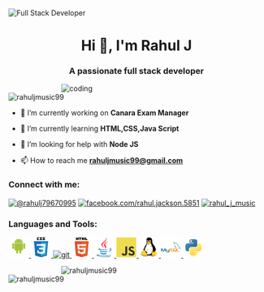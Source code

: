 <img alt="Full Stack Developer" src="https://media0.giphy.com/media/WOqcUlAxqzQM0jN96o/giphy.gif" width=850 align="center" />
<h1 align="center">Hi 👋, I'm Rahul J</h1>
<h3 align="center">A passionate full stack developer</h3>

<img alt="coding" src="https://cdn.dribbble.com/users/1162077/screenshots/3848914/programmer.gif" align="right" width="400"/>

<p align="left"> <img src="https://komarev.com/ghpvc/?username=rahuljmusic99&label=Profile%20views&color=0e75b6&style=flat" alt="rahuljmusic99" /> </p>

- 🔭 I’m currently working on **Canara Exam Manager**

- 🌱 I’m currently learning **HTML,CSS,Java Script**

- 🤝 I’m looking for help with **Node JS**

- 📫 How to reach me **rahuljmusic99@gmail.com**

<h3 align="left">Connect with me:</h3>
<p align="left">
<a href="https://twitter.com/@rahulj79670995" target="blank"><img align="center" src="https://raw.githubusercontent.com/rahuldkjain/github-profile-readme-generator/master/src/images/icons/Social/twitter.svg" alt="@rahulj79670995" height="30" width="40" /></a>
<a href="https://fb.com/facebook.com/rahul.jackson.5851" target="blank"><img align="center" src="https://raw.githubusercontent.com/rahuldkjain/github-profile-readme-generator/master/src/images/icons/Social/facebook.svg" alt="facebook.com/rahul.jackson.5851" height="30" width="40" /></a>
<a href="https://instagram.com/rahul_j_music" target="blank"><img align="center" src="https://raw.githubusercontent.com/rahuldkjain/github-profile-readme-generator/master/src/images/icons/Social/instagram.svg" alt="rahul_j_music" height="30" width="40" /></a>
</p>

<h3 align="left">Languages and Tools:</h3>
<p align="left"> <a href="https://developer.android.com" target="_blank" rel="noreferrer"> <img src="https://raw.githubusercontent.com/devicons/devicon/master/icons/android/android-original-wordmark.svg" alt="android" width="40" height="40"/> </a> <a href="https://www.w3schools.com/css/" target="_blank" rel="noreferrer"> <img src="https://raw.githubusercontent.com/devicons/devicon/master/icons/css3/css3-original-wordmark.svg" alt="css3" width="40" height="40"/> </a> <a href="https://git-scm.com/" target="_blank" rel="noreferrer"> <img src="https://www.vectorlogo.zone/logos/git-scm/git-scm-icon.svg" alt="git" width="40" height="40"/> </a> <a href="https://www.w3.org/html/" target="_blank" rel="noreferrer"> <img src="https://raw.githubusercontent.com/devicons/devicon/master/icons/html5/html5-original-wordmark.svg" alt="html5" width="40" height="40"/> </a> <a href="https://www.java.com" target="_blank" rel="noreferrer"> <img src="https://raw.githubusercontent.com/devicons/devicon/master/icons/java/java-original.svg" alt="java" width="40" height="40"/> </a> <a href="https://developer.mozilla.org/en-US/docs/Web/JavaScript" target="_blank" rel="noreferrer"> <img src="https://raw.githubusercontent.com/devicons/devicon/master/icons/javascript/javascript-original.svg" alt="javascript" width="40" height="40"/> </a> <a href="https://www.linux.org/" target="_blank" rel="noreferrer"> <img src="https://raw.githubusercontent.com/devicons/devicon/master/icons/linux/linux-original.svg" alt="linux" width="40" height="40"/> </a> <a href="https://www.mysql.com/" target="_blank" rel="noreferrer"> <img src="https://raw.githubusercontent.com/devicons/devicon/master/icons/mysql/mysql-original-wordmark.svg" alt="mysql" width="40" height="40"/> </a> <a href="https://www.python.org" target="_blank" rel="noreferrer"> <img src="https://raw.githubusercontent.com/devicons/devicon/master/icons/python/python-original.svg" alt="python" width="40" height="40"/> </a> </p>

<p><img align="right" src="https://github-readme-stats.vercel.app/api?username=rahuljmusic99&show_icons=true&locale=en" alt="rahuljmusic99" width="400" /></p>

<p><img align="left" src="https://github-readme-streak-stats.herokuapp.com/?user=rahuljmusic99&" alt="rahuljmusic99" width="400"/></p>

